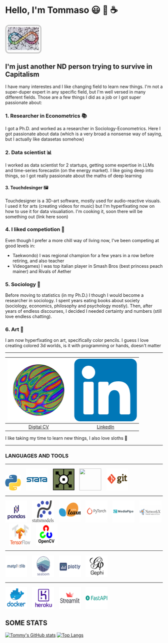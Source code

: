 # Hello, I'm Tommaso 😃 🌈 ☕

<p align="center">
  <div style="display: inline-block; border: 4px solid #ccc; border-radius: 12px; padding: 4px;">
    <img src="https://github.com/tommella90/tommella90/blob/main/images/neuro.jpeg" 
         width="100" height="73" 
         alt="Neurodiversity art">
  </div>
</p>



## I'm just another ND person trying to survive in Capitalism

I have many interestes and I like changing field to learn new things. I'm not a super-duper expert in any specific field, but I'm well versed in many different fields. Those are a few things I did as a job or I got super passionate about:

### 1. Researcher in Econometrics 📚
I got a Ph.D. and worked as a researcher in Sociology-Econometrics. Here I got passionate about data (which is a very broad a nonsense way of saying, but I actually like datasetas somehow)

### 2. Data scientist 📊
I worked as data scientist for 2 startups, getting some expertise in LLMs and time-series forecastin (on the energy market). I like going deep into things, so I got really passionate about the maths of deep learning

#### 3. Touchdesinger 🖼️
Touchdesigner is a 3D-art software, mostly used for audio-reactive visuals. I used it for arts (creating videos for music) but I'm hyperfixating now on how to use it for data visualiation. I'm cooking it, soon there will be something out (link here soon)

### 4. I liked competiotion 🥋
Even though I prefer a more chill way of living now, I've been competing at good levels in:
- Taekwondo) I was regional champion for a few years in a row before retiring, and also teacher
- Videogames) I was top italian player in Smash Bros (best princess peach mainer) and Rivals of Aether

### 5. Sociology 🌆
Before moving to statistics (in my Ph.D.) I though I would become a researcher in sociology. I spent years eating books about society (sociology, economics, philosophy and psychology mostly). Then, after years of endless discourses, I decided I needed certainty and numbers (still love endless chatting). 

### 6. Art 🎨
I am now hyperfixating on art, specifically color pencils. I guess I love creating colored 3d worlds, is it with programming or hands, doesn't matter

____________________________________________________________________
| <a href="https://tommella90-digital-cv-app-w845um.streamlit.app/"><img src="https://github.com/tommella90/tommella90/blob/main/images/sphere_inst2.png" width="200" height="200"></a> | <a href="https://www.linkedin.com/in/tommaso-ramella-dsmla/"><img src="https://github.com/tommella90/tommella90/blob/main/images/linkedin.png" width="200" height="200"></a> |
| :----------------------------------------------------------------------------------------------------------------------------------------------------------------------------------: | :-----------------------------------------------------------------------------------------------------------------------------------------------------------------------------------: |
| [Digital CV](https://tommella90-digital-cv-app-w845um.streamlit.app/) | [LinkedIn](https://www.linkedin.com/in/tommaso-ramella-dsmla/) |


I like taking my time to learn new things, I also love sloths :sloth:

____
### LANGUAGES AND TOOLS
---
[<img src="https://github.com/tommella90/tommella90/blob/main/images/python_logo.png" width="50" height="50">](https://www.python.org/) &nbsp;&nbsp; [<img src="https://github.com/tommella90/tommella90/blob/main/images/stata_logo.png" width="70" height="70">](https://www.stata.com/) &nbsp;&nbsp;   [<img src="https://github.com/tommella90/tommella90/blob/main/images/td.png" width="70" height="70">](https://derivative.ca/)  &nbsp;&nbsp;  [<img src="https://github.com/tommella90/tommella90/blob/main/images/sql.ico" width="70" height="70">](https://www.mysql.com/)  &nbsp;&nbsp; [<img src="https://github.com/tommella90/tommella90/blob/main/images/gitbash.png" width="70" height="70">](https://git-scm.com/)  &nbsp;&nbsp;

---
[<img src="https://github.com/tommella90/tommella90/blob/main/images/pandas.png" width="70" height="70">](https://pandas.pydata.org/) &nbsp;&nbsp; [<img src="https://github.com/tommella90/tommella90/blob/main/images/statsmodel.png" width="70" height="70">](https://pypi.org/project/statsmodels/) &nbsp;&nbsp; [<img src="https://github.com/tommella90/tommella90/blob/main/images/sci-learn.png" width="70" height="70">](https://scikit-learn.org/stable/) &nbsp;&nbsp; [<img src="https://github.com/tommella90/tommella90/blob/main/images/pytorch.png" width="70" height="70">](https://pytorch.org/) &nbsp;&nbsp; [<img src="https://github.com/tommella90/tommella90/blob/main/images/mediapipe.png" width="70" height="70">](https://google.github.io/mediapipe/) &nbsp;&nbsp; [<img src="https://github.com/tommella90/tommella90/blob/main/images/ntwx.png" width="70" height="70">](https://networkx.org/) &nbsp;&nbsp; [<img src="https://github.com/tommella90/tommella90/blob/main/images/tf.png" width="70" height="70">](https://www.tensorflow.org/?hl=it) &nbsp;&nbsp; [<img src="https://github.com/tommella90/tommella90/blob/main/images/opencv.png" width="70" height="70">](https://opencv.org/)


---
[<img src="https://github.com/tommella90/tommella90/blob/main/images/plt.png" width="70" height="70">](https://matplotlib.org/) &nbsp;&nbsp; [<img src="https://github.com/tommella90/tommella90/blob/main/images/seaborn.png" width="70" height="70">](https://seaborn.pydata.org/) &nbsp;&nbsp; [<img src="https://github.com/tommella90/tommella90/blob/main/images/plotly.png" width="70" height="70">](https://plotly.com/) &nbsp;&nbsp; [<img src="https://github.com/tommella90/tommella90/blob/main/images/ghephi.png" width="70" height="70">](https://gephi.org/) &nbsp;&nbsp;

---
[<img src="https://github.com/tommella90/tommella90/blob/main/images/docker.png" width="70" height="70">](https://www.docker.com/) &nbsp;&nbsp; [<img src="https://github.com/tommella90/tommella90/blob/main/images/heroku.png" width="70" height="70">](https://github.com/heroku) &nbsp;&nbsp; [<img src="https://github.com/tommella90/tommella90/blob/main/images/streamlit.png" width="70" height="70">](https://streamlit.io/) &nbsp;&nbsp; [<img src="https://github.com/tommella90/tommella90/blob/main/images/fastapi.png" width="70" height="70">](https://fastapi.tiangolo.com/) &nbsp;&nbsp;

## SOME STATS 
[![Tommy's GitHub stats](https://github-readme-stats.vercel.app/api?username=tommella90&show_icons=true&theme=classic)](https://github.com/tommella90/github-readme-stats)
[![Top Langs](https://github-readme-stats.vercel.app/api/top-langs/?username=tommella90&show_icons=true&theme=classic)](https://github.com/tommella90/github-readme-stats)
 
